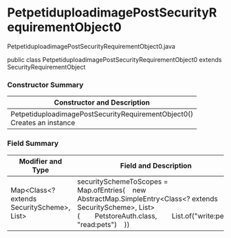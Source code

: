 # PetpetiduploadimagePostSecurityRequirementObject0
PetpetiduploadimagePostSecurityRequirementObject0.java

public class PetpetiduploadimagePostSecurityRequirementObject0
extends SecurityRequirementObject

### Constructor Summary
| Constructor and Description |
| --------------------------- |
| PetpetiduploadimagePostSecurityRequirementObject0()<br>Creates an instance |

### Field Summary
| Modifier and Type | Field and Description |
| ----------------- | --------------------- |
| Map<Class<? extends SecurityScheme>, List<String>> | securitySchemeToScopes = Map.ofEntries(&nbsp;&nbsp;&nbsp;&nbsp;new AbstractMap.SimpleEntry<Class<? extends SecurityScheme>, List<String>>(&nbsp;&nbsp;&nbsp;&nbsp;&nbsp;&nbsp;&nbsp;&nbsp;PetstoreAuth.class,&nbsp;&nbsp;&nbsp;&nbsp;&nbsp;&nbsp;&nbsp;&nbsp;List.of("write:pets", "read:pets")&nbsp;&nbsp;&nbsp;&nbsp;)) |
